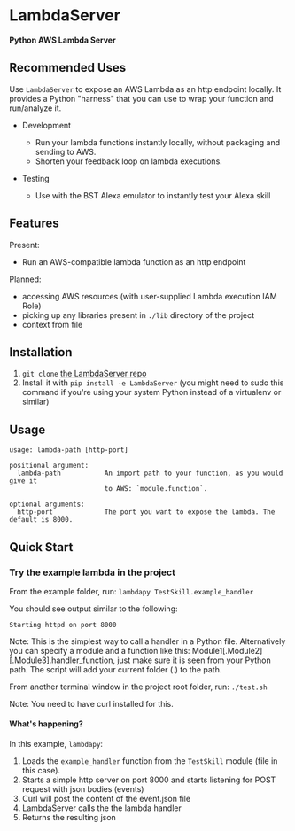 # LambdaServer

**Python AWS Lambda Server**

## Recommended Uses
Use `LambdaServer` to expose an AWS Lambda as an http endpoint locally. It provides a Python "harness" that you can use to wrap your
function and run/analyze it.

  - Development
    - Run your lambda functions instantly locally, without packaging and sending to AWS.
    - Shorten your feedback loop on lambda executions.

  - Testing
    - Use with the BST Alexa emulator to instantly test your Alexa skill

## Features
Present:
  - Run an AWS-compatible lambda function as an http endpoint


Planned:
  - accessing AWS resources (with user-supplied Lambda execution IAM Role)
  - picking up any libraries present in ``./lib`` directory of the project
  - context from file

## Installation
1. `git clone` [the LambdaServer repo](https://github.com/bespoken/LambdaServer.git)
2. Install it with `pip install -e LambdaServer` (you might need to sudo this command if you're using your system Python instead of a virtualenv or similar)


## Usage

```
usage: lambda-path [http-port]

positional argument:
  lambda-path           An import path to your function, as you would give it
                        to AWS: `module.function`.

optional arguments:
  http-port             The port you want to expose the lambda. The default is 8000.
```

## Quick Start

### Try the example lambda in the project

From the example folder, run:
`lambdapy TestSkill.example_handler`

You should see output similar to the following:
```
Starting httpd on port 8000
```

Note: This is the simplest way to call a handler in a Python file. 
Alternatively you can specify a module and a function like this: Module1[.Module2][.Module3].handler_function,
just make sure it is seen from your Python path. The script will add your current folder (.) to the path.

From another terminal window in the project root folder, run:
`./test.sh`

Note: You need to have curl installed for this.

#### What's happening?

In this example, `lambdapy`:
  1. Loads the `example_handler` function from the `TestSkill` module (file in this case).
  1. Starts a simple http server on port 8000 and starts listening for POST request with json bodies (events)
  1. Curl will post the content of the event.json file
  1. LambdaServer calls the the lambda handler
  1. Returns the resulting json
